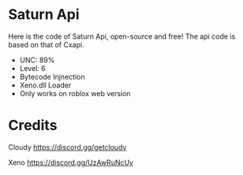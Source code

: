 # Saturn Api
 Here is the code of Saturn Api, open-source and free!
 The api code is based on that of Cxapi.

- UNC: 89%
- Level: 6
- Bytecode Injnection
- Xeno.dll Loader
- Only works on roblox web version

# Credits

Cloudy
https://discord.gg/getcloudy

Xeno
https://discord.gg/UzAwRuNcUy

